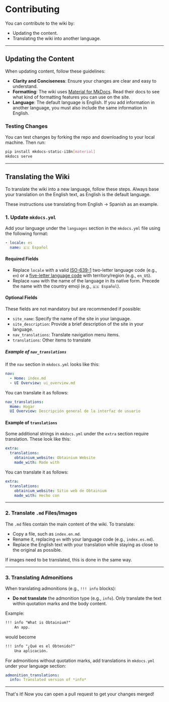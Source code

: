 # Contributing

You can contribute to the wiki by:

- Updating the content.
- Translating the wiki into another language.

---

## Updating the Content

When updating content, follow these guidelines:

- **Clarity and Conciseness**: Ensure your changes are clear and easy to understand.
- **Formatting**: The wiki uses [Material for MkDocs](https://squidfunk.github.io/mkdocs-material/). Read their docs to see what kind of formatting features you can use on the site.
- **Language**: The default language is English. If you add information in another language, you must also include the same information in English.

### Testing Changes

You can test changes by forking the repo and downloading to your local machine. Then run:

```bash
pip install mkdocs-static-i18n[material]
mkdocs serve
```

---

## Translating the Wiki

To translate the wiki into a new language, follow these steps. Always base your translation on the English text, as English is the default language.

These instructions use translating from English → Spanish as an example.

### 1. Update `mkdocs.yml`

Add your language under the `languages` section in the `mkdocs.yml` file using the following format:

```yaml
- locale: es
  name: 🇪🇸 Español
```

#### **Required Fields**

- Replace `locale` with a valid [ISO-639-1](https://en.wikipedia.org/wiki/ISO_639-1) two-letter language code (e.g., `en`) or a [five-letter language code](https://www.mkdocs.org/user-guide/localizing-your-theme/#supported-locales) with territory/region (e.g., `en_US`).
- Replace `name` with the name of the language in its native form. Precede the name with the country emoji (e.g., `🇪🇸 Español`).

#### **Optional Fields**

These fields are not mandatory but are recommended if possible:

- `site_name`: Specify the name of the site in your language.
- `site_description`: Provide a brief description of the site in your language.
- `nav_translations`: Translate navigation menu items.
- `translations`: Other items to translate

##### Example of `nav_translations`

If the `nav` section in `mkdocs.yml` looks like this:

```yaml
nav:
  - Home: index.md
  - UI Overview: ui_overview.md
```

You can translate it as follows:

```yaml
nav_translations:
  Home: Hogar
  UI Overview: Descripción general de la interfaz de usuario
```

#### Example of `translations`

Some additional strings in `mkdocs.yml` under the `extra` section require translation. These look like this:

```yaml
extra:
  translations:
    obtainium_website: Obtainium Website
    made_with: Made with
```

You can translate it as follows:

```yaml
extra:
  translations:
    obtainium_website: Sitio web de Obtainium
    made_with: Hecho con
```

---

### 2. Translate `.md` Files/Images

The `.md` files contain the main content of the wiki. To translate:

- Copy a file, such as `index.en.md`.
- Rename it, replacing `en` with your language code (e.g., `index.es.md`).
- Replace the English text with your translation while staying as close to the original as possible.

If images need to be translated, this is done in the same way.

---

### 3. Translating Admonitions

When translating admonitions (e.g., `!!! info` blocks):

- **Do not translate** the admonition type (e.g., `info`). Only translate the text within quotation marks and the body content.

Example:

```markdown
!!! info "What is Obtainium?"
    An app.
```

would become 

```markdown
!!! info "¿Qué es el Obtenido?"
    Una aplicación.
```

For admonitions without quotation marks, add translations in `mkdocs.yml` under your language section:

```yaml
admonition_translations:
  info: Translated version of *info*
```

---

That's it! Now you can open a pull request to get your changes merged!
